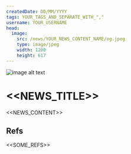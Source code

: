 ```yaml
---
createdDate: DD/MM/YYYY
tags: YOUR_TAGS_AND_SEPARATE_WITH_","
username: YOUR_USERNAME
head:
  image:
    src: /news/YOUR_NEWS_CONTENT_NAME/og.jpeg
    type: image/jpeg
    width: 1200
    height: 617
---
```


![image alt text](/news/YOUR_NEWS_CONTENT_NAME/image-1.jpeg)

# <<NEWS_TITLE>>

<<NEWS_CONTENT>>

## Refs
<<SOME_REFS>>
